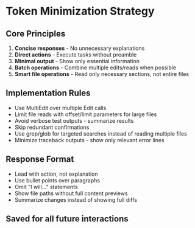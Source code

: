 # Token Minimization Strategy

## Core Principles
1. **Concise responses** - No unnecessary explanations
2. **Direct actions** - Execute tasks without preamble
3. **Minimal output** - Show only essential information
4. **Batch operations** - Combine multiple edits/reads when possible
5. **Smart file operations** - Read only necessary sections, not entire files

## Implementation Rules
- Use MultiEdit over multiple Edit calls
- Limit file reads with offset/limit parameters for large files
- Avoid verbose test outputs - summarize results
- Skip redundant confirmations
- Use grep/glob for targeted searches instead of reading multiple files
- Minimize traceback outputs - show only relevant error lines

## Response Format
- Lead with action, not explanation
- Use bullet points over paragraphs
- Omit "I will..." statements
- Show file paths without full content previews
- Summarize changes instead of showing full diffs

## Saved for all future interactions